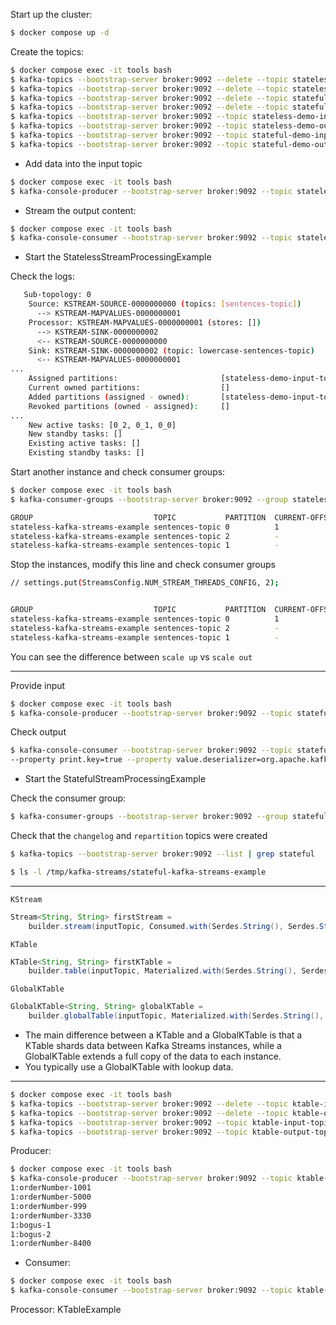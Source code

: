 Start up the cluster:

```bash
$ docker compose up -d
```

Create the topics:

```bash
$ docker compose exec -it tools bash
$ kafka-topics --bootstrap-server broker:9092 --delete --topic stateless-demo-input-topic
$ kafka-topics --bootstrap-server broker:9092 --delete --topic stateless-demo-output-topic
$ kafka-topics --bootstrap-server broker:9092 --delete --topic stateful-demo-input-topic
$ kafka-topics --bootstrap-server broker:9092 --delete --topic stateful-demo-output-topic 
$ kafka-topics --bootstrap-server broker:9092 --topic stateless-demo-input-topic --create --partitions 3 --replication-factor 1
$ kafka-topics --bootstrap-server broker:9092 --topic stateless-demo-output-topic --create --partitions 1 --replication-factor 1
$ kafka-topics --bootstrap-server broker:9092 --topic stateful-demo-input-topic --create --partitions 3 --replication-factor 1 
$ kafka-topics --bootstrap-server broker:9092 --topic stateful-demo-output-topic --create --partitions 1 --replication-factor 1 
```

* Add data into the input topic

```bash
$ docker compose exec -it tools bash
$ kafka-console-producer --bootstrap-server broker:9092 --topic stateless-demo-input-topic
```

* Stream the output content:

```bash
$ docker compose exec -it tools bash
$ kafka-console-consumer --bootstrap-server broker:9092 --topic stateless-demo-output-topic --from-beginning --property print.key=true 
```

* Start the StatelessStreamProcessingExample

Check the logs:
```bash
   Sub-topology: 0
    Source: KSTREAM-SOURCE-0000000000 (topics: [sentences-topic])
      --> KSTREAM-MAPVALUES-0000000001
    Processor: KSTREAM-MAPVALUES-0000000001 (stores: [])
      --> KSTREAM-SINK-0000000002
      <-- KSTREAM-SOURCE-0000000000
    Sink: KSTREAM-SINK-0000000002 (topic: lowercase-sentences-topic)
      <-- KSTREAM-MAPVALUES-0000000001
...
	Assigned partitions:                       [stateless-demo-input-topic-0, stateless-demo-input-topic-1,stateless-demo-input-topic-2]
	Current owned partitions:                  []
	Added partitions (assigned - owned):       [stateless-demo-input-topic-0, stateless-demo-input-topic-1, stateless-demo-input-topic-2]
	Revoked partitions (owned - assigned):     []
...
	New active tasks: [0_2, 0_1, 0_0]
	New standby tasks: []
	Existing active tasks: []
	Existing standby tasks: []
```

Start another instance and check consumer groups:

```bash
$ docker compose exec -it tools bash
$ kafka-consumer-groups --bootstrap-server broker:9092 --group stateless-kafka-streams-example --describe

GROUP                           TOPIC           PARTITION  CURRENT-OFFSET  LOG-END-OFFSET  LAG             CONSUMER-ID                                                                                                                       HOST            CLIENT-ID
stateless-kafka-streams-example sentences-topic 0          1               1               0               stateless-kafka-streams-example-d041c09d-a358-422a-9895-052fcadb17af-StreamThread-1-consumer-118564b8-68d8-41db-af87-c316959ef7d1 /192.168.65.1   stateless-kafka-streams-example-d041c09d-a358-422a-9895-052fcadb17af-StreamThread-1-consumer
stateless-kafka-streams-example sentences-topic 2          -               0               -               stateless-kafka-streams-example-d041c09d-a358-422a-9895-052fcadb17af-StreamThread-1-consumer-118564b8-68d8-41db-af87-c316959ef7d1 /192.168.65.1   stateless-kafka-streams-example-d041c09d-a358-422a-9895-052fcadb17af-StreamThread-1-consumer
stateless-kafka-streams-example sentences-topic 1          -               0               -               stateless-kafka-streams-example-66358719-fe06-48a8-be53-4d9b0977e176-StreamThread-1-consumer-94c7c917-0138-4803-b0f9-7087ba9024eb /192.168.65.1   stateless-kafka-streams-example-66358719-fe06-48a8-be53-4d9b0977e176-StreamThread-1-consumer
```

Stop the instances, modify this line and check consumer groups

```bash
// settings.put(StreamsConfig.NUM_STREAM_THREADS_CONFIG, 2);
```

```bash

GROUP                           TOPIC           PARTITION  CURRENT-OFFSET  LOG-END-OFFSET  LAG             CONSUMER-ID                                                                                                                       HOST            CLIENT-ID
stateless-kafka-streams-example sentences-topic 0          1               1               0               stateless-kafka-streams-example-103d456a-cd0c-49d5-b851-9208c5805f03-StreamThread-1-consumer-6b4b65e7-6ed9-4fc2-a276-031fa0db353b /192.168.65.1   stateless-kafka-streams-example-103d456a-cd0c-49d5-b851-9208c5805f03-StreamThread-1-consumer
stateless-kafka-streams-example sentences-topic 2          -               0               -               stateless-kafka-streams-example-103d456a-cd0c-49d5-b851-9208c5805f03-StreamThread-1-consumer-6b4b65e7-6ed9-4fc2-a276-031fa0db353b /192.168.65.1   stateless-kafka-streams-example-103d456a-cd0c-49d5-b851-9208c5805f03-StreamThread-1-consumer
stateless-kafka-streams-example sentences-topic 1          -               0               -               stateless-kafka-streams-example-103d456a-cd0c-49d5-b851-9208c5805f03-StreamThread-2-consumer-bc3bc66c-5950-4c76-9bd1-e0ce3e0db20a /192.168.65.1   stateless-kafka-streams-example-103d456a-cd0c-49d5-b851-9208c5805f03-StreamThread-2-consumer
```

You can see the difference between `scale up` vs `scale out`

------------------------------------------------------------------------------------------------------------------------

Provide input

```bash
$ docker compose exec -it tools bash
$ kafka-console-producer --bootstrap-server broker:9092 --topic stateful-demo-input-topic
```

Check output

```bash
$ kafka-console-consumer --bootstrap-server broker:9092 --topic stateful-demo-output-topic  --from-beginning \
--property print.key=true --property value.deserializer=org.apache.kafka.common.serialization.LongDeserializer
```

* Start the StatefulStreamProcessingExample

Check the consumer group:
```bash
$ kafka-consumer-groups --bootstrap-server broker:9092 --group stateful-kafka-streams-example --describe
```

Check that the `changelog` and `repartition` topics were created

```bash
$ kafka-topics --bootstrap-server broker:9092 --list | grep stateful
```

```bash
$ ls -l /tmp/kafka-streams/stateful-kafka-streams-example
```


------------------------------------------------------------------------------------------------------------------------

`KStream`

```java
Stream<String, String> firstStream = 
    builder.stream(inputTopic, Consumed.with(Serdes.String(), Serdes.String())); 
```

`KTable`

```java
KTable<String, String> firstKTable = 
    builder.table(inputTopic, Materialized.with(Serdes.String(), Serdes.String()));
```

`GlobalKTable`

```java
GlobalKTable<String, String> globalKTable = 
    builder.globalTable(inputTopic, Materialized.with(Serdes.String(), Serdes.String()));
```

- The main difference between a KTable and a GlobalKTable is that a KTable shards data between Kafka Streams instances, while a GlobalKTable extends a full copy of the data to each instance. 
- You typically use a GlobalKTable with lookup data.



------------------------------------------------------------------------------------------------------------------------

```bash
$ docker compose exec -it tools bash
$ kafka-topics --bootstrap-server broker:9092 --delete --topic ktable-input-topic
$ kafka-topics --bootstrap-server broker:9092 --delete --topic ktable-output-topic
$ kafka-topics --bootstrap-server broker:9092 --topic ktable-input-topic --create --partitions 3 --replication-factor 1
$ kafka-topics --bootstrap-server broker:9092 --topic ktable-output-topic --create --partitions 1 --replication-factor 1
```


Producer:

```bash
$ docker compose exec -it tools bash
$ kafka-console-producer --bootstrap-server broker:9092 --topic ktable-input-topic --property parse.key=true --property key.separator=:
1:orderNumber-1001
1:orderNumber-5000
1:orderNumber-999
1:orderNumber-3330
1:bogus-1
1:bogus-2
1:orderNumber-8400
```

* Consumer:

```bash
$ docker compose exec -it tools bash
$ kafka-console-consumer --bootstrap-server broker:9092 --topic ktable-output-topic --from-beginning --property print.key=true 
```

Processor: KTableExample
